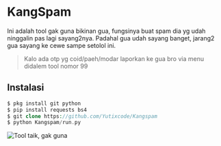 # KangSpam
Ini adalah tool gak guna bikinan gua, fungsinya buat spam dia yg udah ninggalin pas lagi sayang2nya.
Padahal gua udah sayang banget, jarang2 gua sayang ke cewe sampe setolol ini.

> Kalo ada otp yg coid/paeh/modar laporkan ke gua bro via menu didalem tool nomor 99

## Instalasi
```php
$ pkg install git python
$ pip install requests bs4
$ git clone https://github.com/Yutixcode/Kangspam
$ python Kangspam/run.py
```


![Tool taik, gak guna](https://github.com/Yutixcode/Kangspam/blob/master/.KangSpam.png?raw=true)
